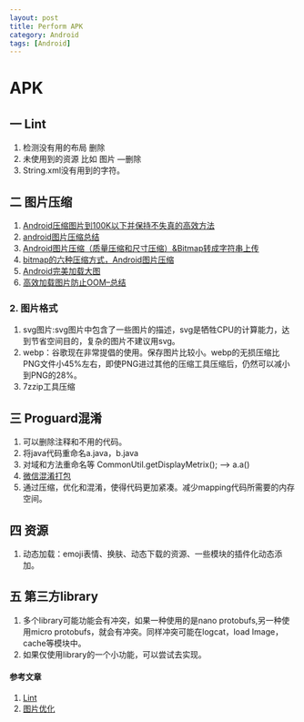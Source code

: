 ```yaml
---
layout: post
title: Perform APK
category: Android
tags: [Android]
---
```



# APK 
## 一 Lint
1. 检测没有用的布局 删除
2. 未使用到的资源 比如 图片 —删除
3. String.xml没有用到的字符。

## 二 图片压缩
1. [Android压缩图片到100K以下并保持不失真的高效方法](http://blog.csdn.net/jdsjlzx/article/details/44229169)
2. [android图片压缩总结](http://blog.csdn.net/jdsjlzx/article/details/44947811)
3. [Android图片压缩（质量压缩和尺寸压缩）&Bitmap转成字符串上传](http://blog.csdn.net/jdsjlzx/article/details/44228935)
4. [bitmap的六种压缩方式，Android图片压缩](http://blog.csdn.net/harryweasley/article/details/51955467)
5. [Android完美加载大图](http://blog.csdn.net/hpc19950723/article/details/64923022)
6. [高效加载图片防止OOM–总结](http://blog.csdn.net/hpc19950723/article/details/53175443)


### 2. 图片格式
1. svg图片:svg图片中包含了一些图片的描述，svg是牺牲CPU的计算能力，达到节省空间目的，复杂的图片不建议用svg。
2. webp：谷歌现在非常提倡的使用。保存图片比较小。webp的无损压缩比PNG文件小45%左右，即使PNG进过其他的压缩工具压缩后，仍然可以减小到PNG的28%。
3. 7zzip工具压缩


## 三 Proguard混淆
1. 可以删除注释和不用的代码。
2. 将java代码重命名a.java，b.java 
3. 对域和方法重命名等 CommonUtil.getDisplayMetrix(); –> a.a()
4. [微信混淆打包](https://github.com/shwenzhang/AndResGuard)
5. 通过压缩，优化和混淆，使得代码更加紧凑。减少mapping代码所需要的内存空间。

## 四 资源
1. 动态加载：emoji表情、换肤、动态下载的资源、一些模块的插件化动态添加。



## 五 第三方library
1. 多个library可能功能会有冲突，如果一种使用的是nano protobufs,另一种使用micro protobufs，就会有冲突。同样冲突可能在logcat，load Image，cache等模块中。
2. 如果仅使用library的一个小功能，可以尝试去实现。


#### 参考文章
1. [Lint](https://blog.csdn.net/hpc19950723/article/details/53574484)
2. [图片优化](https://blog.csdn.net/hpc19950723/article/details/70215902)








